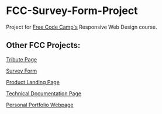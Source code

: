 # FCC-Survey-Form-Project

Project for [Free Code Camp's](https://www.freecodecamp.org/) Responsive Web Design course.


## Other FCC Projects:

[Tribute Page](https://github.com/Ollie2304/FCC-Tribute-Page-Project)

[Survey Form](https://github.com/Ollie2304/FCC-Survey-Form-Project)

[Product Landing Page](https://github.com/Ollie2304/FCC-Product-Landing-Page-Project)

[Technical Documentation Page](https://github.com/Ollie2304/FCC-Technical-Documentation-Page-Project)

[Personal Portfolio Webpage]()
